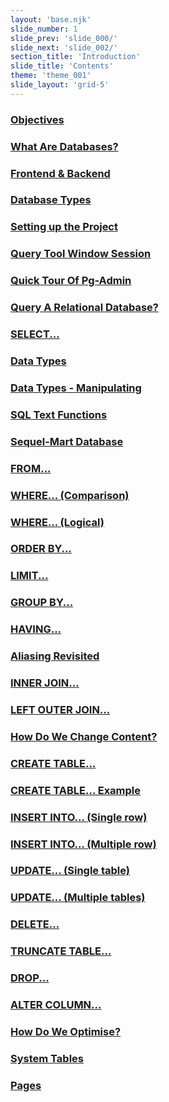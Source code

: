 ```yaml
---
layout: 'base.njk'
slide_number: 1
slide_prev: 'slide_000/'
slide_next: 'slide_002/'
section_title: 'Introduction'
slide_title: 'Contents'
theme: 'theme_001'
slide_layout: 'grid-5'
---
```


<h3 class="slide__contents-1"><a class="sect__1" href="{{ '../slide_002' | url }}">Objectives</a><h3>
<h3 class="slide__contents-1"><a class="sect__1" href="{{ '../slide_003' | url }}">What Are Databases?</a><h3>
<h3 class="slide__contents-1"><a class="sect__1" href="{{ '../slide_003' | url }}">Frontend & Backend</a><h3>
<h3 class="slide__contents-1"><a class="sect__1" href="{{ '../slide_004' | url }}">Database Types</a><h3>
<h3 class="slide__contents-1"><a class="sect__1" href="{{ '../slide_005' | url }}">Setting up the Project</a><h3>
<h3 class="slide__contents-1"><a class="sect__1" href="{{ '../slide_006' | url }}">Query Tool Window Session</a><h3>
<h3 class="slide__contents-1"><a class="sect__1" href="{{ '../slide_007' | url }}">Quick Tour Of Pg-Admin</a><h3>
<h3 class="slide__contents-2"><a class="sect__2" href="{{ '../slide_008' | url }}">Query A Relational Database?</a><h3>
<h3 class="slide__contents-2"><a class="sect__2" href="{{ '../slide_009' | url }}">SELECT...</a><h3>
<h3 class="slide__contents-2"><a class="sect__2" href="{{ '../slide_010' | url }}">Data Types</a><h3>
<h3 class="slide__contents-2"><a class="sect__2" href="{{ '../slide_011' | url }}">Data Types - Manipulating</a><h3>
<h3 class="slide__contents-2"><a class="sect__2" href="{{ '../slide_012' | url }}">SQL Text Functions</a><h3>
<h3 class="slide__contents-2"><a class="sect__2" href="{{ '../slide_013' | url }}">Sequel-Mart Database</a><h3>
<h3 class="slide__contents-2"><a class="sect__2" href="{{ '../slide_014' | url }}">FROM...</a><h3>
<h3 class="slide__contents-2"><a class="sect__2" href="{{ '../slide_015' | url }}">WHERE... (Comparison)</a><h3>
<h3 class="slide__contents-2"><a class="sect__2" href="{{ '../slide_016' | url }}">WHERE... (Logical)</a><h3>
<h3 class="slide__contents-2"><a class="sect__2" href="{{ '../slide_017' | url }}">ORDER BY...</a><h3>
<h3 class="slide__contents-2"><a class="sect__2" href="{{ '../slide_018' | url }}">LIMIT...</a><h3>
<h3 class="slide__contents-2"><a class="sect__2" href="{{ '../slide_019' | url }}">GROUP BY...</a><h3>
<h3 class="slide__contents-2"><a class="sect__2" href="{{ '../slide_020' | url }}">HAVING...</a><h3>
<h3 class="slide__contents-2"><a class="sect__2" href="{{ '../slide_021' | url }}">Aliasing Revisited</a><h3>
<h3 class="slide__contents-2"><a class="sect__2" href="{{ '../slide_022' | url }}">INNER JOIN...</a><h3>
<h3 class="slide__contents-2"><a class="sect__2" href="{{ '../slide_023' | url }}">LEFT OUTER JOIN...</a><h3>
<h3 class="slide__contents-3"><a class="sect__3" href="{{ '../slide_024' | url }}">How Do We Change Content?</a><h3>
<h3 class="slide__contents-3"><a class="sect__3" href="{{ '../slide_025' | url }}">CREATE TABLE...</a><h3>
<h3 class="slide__contents-3"><a class="sect__3" href="{{ '../slide_026' | url }}">CREATE TABLE... Example</a><h3>
<h3 class="slide__contents-3"><a class="sect__3" href="{{ '../slide_027' | url }}">INSERT INTO... (Single row)</a><h3>
<h3 class="slide__contents-3"><a class="sect__3" href="{{ '../slide_028' | url }}">INSERT INTO... (Multiple row)</a><h3>
<h3 class="slide__contents-3"><a class="sect__3" href="{{ '../slide_029' | url }}">UPDATE... (Single table)</a><h3>
<h3 class="slide__contents-3"><a class="sect__3" href="{{ '../slide_030' | url }}">UPDATE... (Multiple tables)</a><h3>
<h3 class="slide__contents-3"><a class="sect__3" href="{{ '../slide_031' | url }}">DELETE...</a><h3>
<h3 class="slide__contents-3"><a class="sect__3" href="{{ '../slide_032' | url }}">TRUNCATE TABLE...</a><h3>
<h3 class="slide__contents-3"><a class="sect__3" href="{{ '../slide_033' | url }}">DROP...</a><h3>
<h3 class="slide__contents-3"><a class="sect__3" href="{{ '../slide_034' | url }}">ALTER COLUMN...</a><h3>
<h3 class="slide__contents-4"><a class="sect__4" href="{{ '../slide_035' | url }}">How Do We Optimise?</a><h3>
<h3 class="slide__contents-4"><a class="sect__4" href="{{ '../slide_036' | url }}">System Tables</a><h3>
<h3 class="slide__contents-4"><a class="sect__4" href="{{ '../slide_037' | url }}">Pages</a><h3>
